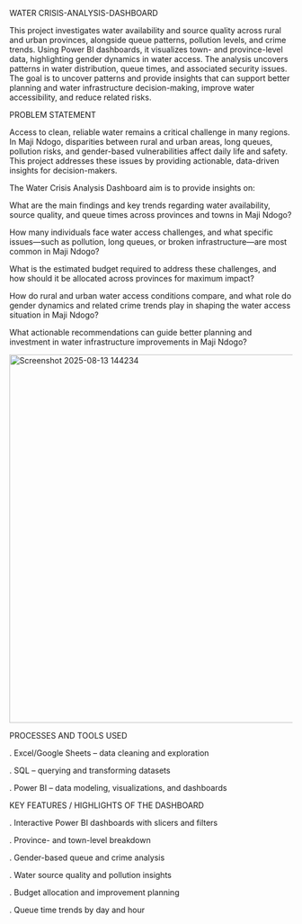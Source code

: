 WATER CRISIS-ANALYSIS-DASHBOARD 



This project investigates water availability and source quality across rural and urban provinces, alongside queue patterns, pollution levels, and crime trends. Using Power BI dashboards, it visualizes town- and province-level data, highlighting gender dynamics in water access. The analysis uncovers patterns in water distribution, queue times, and associated security issues. The goal is to uncover patterns and provide insights that can support better planning and water infrastructure decision-making,  improve water accessibility, and reduce related risks.

PROBLEM STATEMENT


Access to clean, reliable water remains a critical challenge in many regions. In Maji Ndogo, disparities between rural and urban areas, long queues, pollution risks, and gender-based vulnerabilities affect daily life and safety. 
This project addresses these issues by providing actionable, data-driven insights for decision-makers.


The Water Crisis Analysis Dashboard aim is to provide insights on:

What are the main findings and key trends regarding water availability, source quality, and queue times across provinces and towns in Maji Ndogo?

How many individuals face water access challenges, and what specific issues—such as pollution, long queues, or broken infrastructure—are most common in Maji Ndogo?

What is the estimated budget required to address these challenges, and how should it be allocated across provinces for maximum impact?

How do rural and urban water access conditions compare, and what role do gender dynamics and related crime trends play in shaping the water access situation in Maji Ndogo?

What actionable recommendations can guide better planning and investment in water infrastructure improvements in Maji Ndogo?



<img width="993" height="655" alt="Screenshot 2025-08-13 144234" src="https://github.com/user-attachments/assets/aaf4516d-ae66-4921-ae97-c788c7c4b66d" />




PROCESSES AND TOOLS USED 

. Excel/Google Sheets – data cleaning and exploration

. SQL – querying and transforming datasets

. Power BI – data modeling, visualizations, and dashboards









KEY FEATURES / HIGHLIGHTS OF THE DASHBOARD

. Interactive Power BI dashboards with slicers and filters

. Province- and town-level breakdown

. Gender-based queue and crime analysis

. Water source quality and pollution insights

. Budget allocation and improvement planning

. Queue time trends by day and hour




























